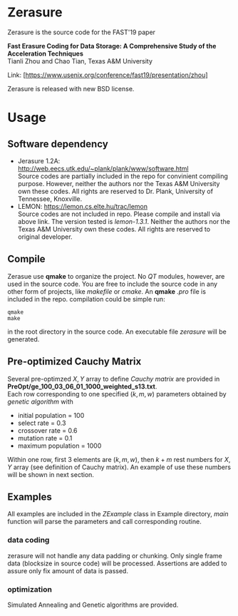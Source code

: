 # Zerasure
Zerasure is the source code for the FAST'19 paper

**Fast Erasure Coding for Data Storage: A Comprehensive Study of the Acceleration Techniques**  
Tianli Zhou and Chao Tian, Texas A&M University

Link: [https://www.usenix.org/conference/fast19/presentation/zhou]

Zerasure is released with new BSD license.

# Usage
## Software dependency
- Jerasure 1.2A: 
http://web.eecs.utk.edu/~plank/plank/www/software.html  
Source codes are partially included in the repo for convinient compiling purpose. However, neither the authors nor the Texas A&M University own these codes. All rights are reserved to Dr. Plank, University of Tennessee, Knoxville. 
- LEMON:
https://lemon.cs.elte.hu/trac/lemon  
Source codes are not included in repo. Please compile and install via above link. The version tested is *lemon-1.3.1*. Neither the authors nor the Texas A&M University own these codes. All rights are reserved to original developer.

## Compile
Zerasue use **qmake** to organize the project. No *QT* modules, however, are used in the source code. You are free to include the source code in any other form of projects, like *makefile* or *cmake*.
An **qmake** *.pro* file is included in the repo. compilation could be simple run:
~~~~
qmake
make
~~~~
in the root directory in the source code. An executable file *zerasure* will be generated.

## Pre-optimized Cauchy Matrix
Several pre-optimzed $X,Y$ array to define *Cauchy matrix* are provided in **PreOpt/ge_100_03_06_01_1000_weighted_s13.txt**.  
Each row corresponding to one specified $(k,m,w)$ parameters obtained by *genetic algorithm* with

- initial population = 100
- select rate = 0.3
- crossover rate = 0.6
- mutation rate = 0.1
- maximum population = 1000

Within one row, first 3 elements are $(k,m,w)$, then $k+m$ rest numbers for $X,Y$ array (see definition of Cauchy matrix). An example of use these numbers will be shown in next section.

## Examples
All examples are included in the *ZExample* class in Example directory, *main* function will parse the parameters and call corresponding routine.

### data coding 
zerasure will not handle any data padding or chunking. Only single frame data (blocksize in source code) will be processed. Assertions are added to assure only fix amount of data is passed.

### optimization
Simulated Annealing and Genetic algorithms are provided.
